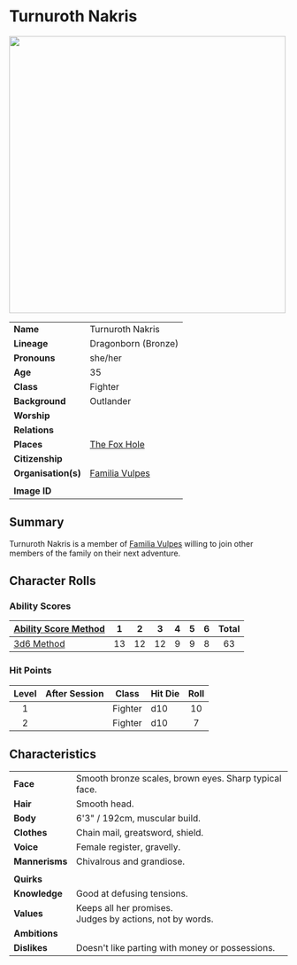 # Turnuroth Nakris

<img src="https://raw.githubusercontent.com/jesskelsall/astarus-images/main/characters/portraits/imageid.png" height="500" />

|||
| --- | --- |
| **Name** | Turnuroth Nakris | character.4
| **Lineage** | Dragonborn (Bronze) |
| **Pronouns** | she/her |
| **Age** | 35 |
| **Class** | Fighter |
| **Background** | Outlander |
| **Worship** | |
| **Relations** | |
| **Places** | [The Fox Hole](../places/buildings/the-fox-hole.md) |
| **Citizenship** | |
| **Organisation(s)** | [Familia Vulpes](../organisations/familia-vulpes.md) |
|||
| **Image ID** | |

## Summary

Turnuroth Nakris is a member of [Familia Vulpes](../organisations/familia-vulpes.md) willing to join other members of the family on their next adventure.

## Character Rolls

### Ability Scores

| [Ability Score Method](../mechanics/ability-score-method/ability-score-method.md) | 1 | 2 | 3 | 4 | 5 | 6 | Total |
| --- |:---:|:---:|:---:|:---:|:---:|:---:|:---:|
| [3d6 Method](../mechanics/ability-score-method/3d6-method.md) | 13 | 12 | 12 | 9 | 9 | 8 | 63 |

### Hit Points

| Level | After Session | Class | Hit Die | Roll |
|:---:|:---:| --- | --- |:---:|
| 1 || Fighter | d10 | 10 |
| 2 || Fighter | d10 | 7 |

## Characteristics

| | |
| --- | --- |
| **Face** | Smooth bronze scales, brown eyes. Sharp typical face. | characteristics.2
| **Hair** | Smooth head. |
| **Body** | 6'3" / 192cm, muscular build. |
| **Clothes** | Chain mail, greatsword, shield. |
| **Voice** | Female register, gravelly. |
| **Mannerisms** | Chivalrous and grandiose. |
| | |
| **Quirks** | |
| **Knowledge** | Good at defusing tensions. |
| **Values** | Keeps all her promises.<br>Judges by actions, not by words. |
| **Ambitions** | |
| **Dislikes** | Doesn't like parting with money or possessions. |
